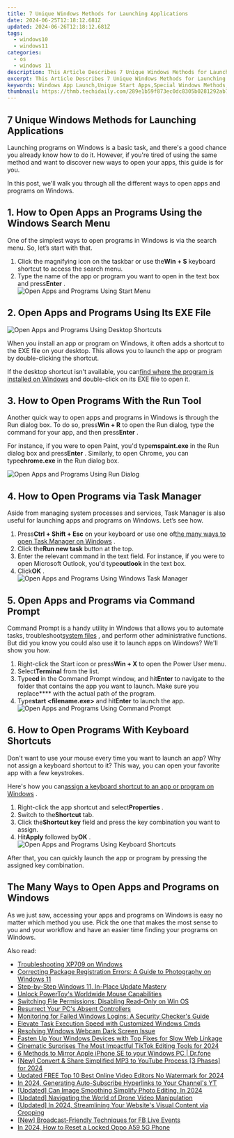 ```yaml
---
title: 7 Unique Windows Methods for Launching Applications
date: 2024-06-25T12:18:12.681Z
updated: 2024-06-26T12:18:12.681Z
tags:
  - windows10
  - windows11
categories:
  - os
  - windows 11
description: This Article Describes 7 Unique Windows Methods for Launching Applications
excerpt: This Article Describes 7 Unique Windows Methods for Launching Applications
keywords: Windows App Launch,Unique Start Apps,Special Windows Methods,Launch Unique Windows,Windows App Initiation,Uncommon Launch Techniques,Windows App Opening Ways
thumbnail: https://thmb.techidaily.com/289e1b59f873ec0dc8305b0281292ab73fb1d9fdd29063def94d2427e3383ad3.jpg
---
```


## 7 Unique Windows Methods for Launching Applications

 Launching programs on Windows is a basic task, and there's a good chance you already know how to do it. However, if you're tired of using the same method and want to discover new ways to open your apps, this guide is for you.

 In this post, we'll walk you through all the different ways to open apps and programs on Windows.

## 1\. How to Open Apps an Programs Using the Windows Search Menu

 One of the simplest ways to open programs in Windows is via the search menu. So, let’s start with that.

1. Click the magnifying icon on the taskbar or use the**Win + S** keyboard shortcut to access the search menu.
2. Type the name of the app or program you want to open in the text box and press**Enter** .  
![Open Apps and Programs Using Start Menu](https://static1.makeuseofimages.com/wordpress/wp-content/uploads/2023/01/open-apps-and-programs-using-start-menu.jpg)

## 2\. Open Apps and Programs Using Its EXE File

![Open Apps and Programs Using Desktop Shortcuts](https://static1.makeuseofimages.com/wordpress/wp-content/uploads/2023/01/open-apps-and-programs-using-desktop-shortcuts.jpg)

 When you install an app or program on Windows, it often adds a shortcut to the EXE file on your desktop. This allows you to launch the app or program by double-clicking the shortcut.

 If the desktop shortcut isn't available, you can[find where the program is installed on Windows](https://www.makeuseof.com/windows-ways-to-find-programs-install-location/) and double-click on its EXE file to open it.

## 3\. How to Open Programs With the Run Tool

 Another quick way to open apps and programs in Windows is through the Run dialog box. To do so, press**Win + R** to open the Run dialog, type the command for your app, and then press**Enter** .

 For instance, if you were to open Paint, you'd type**mspaint.exe** in the Run dialog box and press**Enter** . Similarly, to open Chrome, you can type**chrome.exe** in the Run dialog box.

![Open Apps and Programs Using Run Dialog](https://static1.makeuseofimages.com/wordpress/wp-content/uploads/2023/01/open-apps-and-programs-using-run-dialog.jpg)

## 4\. How to Open Programs via Task Manager

 Aside from managing system processes and services, Task Manager is also useful for launching apps and programs on Windows. Let’s see how.

1. Press**Ctrl + Shift + Esc** on your keyboard or use one of[the many ways to open Task Manager on Windows](https://www.makeuseof.com/ways-to-open-task-manager-windows-10/) .
2. Click the**Run new task** button at the top.
3. Enter the relevant command in the text field. For instance, if you were to open Microsoft Outlook, you'd type**outlook** in the text box.
4. Click**OK** .  
![Open Apps and Programs Using Windows Task Manager](https://static1.makeuseofimages.com/wordpress/wp-content/uploads/2023/01/open-apps-and-programs-using-windows-task-manager.jpg)

## 5\. Open Apps and Programs via Command Prompt

 Command Prompt is a handy utility in Windows that allows you to automate tasks, troubleshoot[system files](https://www.makeuseof.com/windows-system-files-guide/) , and perform other administrative functions. But did you know you could also use it to launch apps on Windows? We'll show you how.

1. Right-click the Start icon or press**Win + X** to open the Power User menu.
2. Select**Terminal** from the list.
3. Type**cd <file path>** in the Command Prompt window, and hit**Enter** to navigate to the folder that contains the app you want to launch. Make sure you replace**<file path>** with the actual path of the program.
4. Type**start <filename.exe>** and hit**Enter** to launch the app.  
![Open Apps and Programs Using Command Prompt](https://static1.makeuseofimages.com/wordpress/wp-content/uploads/2023/01/open-apps-and-programs-using-command-prompt.jpg)

## 6\. How to Open Programs With Keyboard Shortcuts

 Don't want to use your mouse every time you want to launch an app? Why not assign a keyboard shortcut to it? This way, you can open your favorite app with a few keystrokes.

 Here's how you can[assign a keyboard shortcut to an app or program on Windows](https://www.makeuseof.com/windows-keyboard-shortcuts-programs/) .

1. Right-click the app shortcut and select**Properties** .
2. Switch to the**Shortcut** tab.
3. Click the**Shortcut key** field and press the key combination you want to assign.
4. Hit**Apply** followed by**OK** .  
![Open Apps and Programs Using Keyboard Shortcuts](https://static1.makeuseofimages.com/wordpress/wp-content/uploads/2023/01/open-apps-and-programs-using-keyboard-shortcuts.jpg)

 After that, you can quickly launch the app or program by pressing the assigned key combination.

## The Many Ways to Open Apps and Programs on Windows

 As we just saw, accessing your apps and programs on Windows is easy no matter which method you use. Pick the one that makes the most sense to you and your workflow and have an easier time finding your programs on Windows.


<ins class="adsbygoogle"
     style="display:block"
     data-ad-format="autorelaxed"
     data-ad-client="ca-pub-7571918770474297"
     data-ad-slot="1223367746"></ins>



<ins class="adsbygoogle"
     style="display:block"
     data-ad-client="ca-pub-7571918770474297"
     data-ad-slot="8358498916"
     data-ad-format="auto"
     data-full-width-responsive="true"></ins>

<span class="atpl-alsoreadstyle">Also read:</span>
<div><ul>
<li><a href="https://windows11.techidaily.com/troubleshooting-xp709-on-windows/"><u>Troubleshooting XP709 on Windows</u></a></li>
<li><a href="https://windows11.techidaily.com/correcting-package-registration-errors-a-guide-to-photography-on-windows-11/"><u>Correcting Package Registration Errors: A Guide to Photography on Windows 11</u></a></li>
<li><a href="https://windows11.techidaily.com/step-by-step-windows-11-in-place-update-mastery/"><u>Step-by-Step Windows 11, In-Place Update Mastery</u></a></li>
<li><a href="https://windows11.techidaily.com/unlock-powertoys-worldwide-mouse-capabilities/"><u>Unlock PowerToy's Worldwide Mouse Capabilities</u></a></li>
<li><a href="https://windows11.techidaily.com/switching-file-permissions-disabling-read-only-on-win-os/"><u>Switching File Permissions: Disabling Read-Only on Win OS</u></a></li>
<li><a href="https://windows11.techidaily.com/resurrect-your-pcs-absent-controllers/"><u>Resurrect Your PC's Absent Controllers</u></a></li>
<li><a href="https://windows11.techidaily.com/monitoring-for-failed-windows-logins-a-security-checkers-guide/"><u>Monitoring for Failed Windows Logins: A Security Checker's Guide</u></a></li>
<li><a href="https://windows11.techidaily.com/elevate-task-execution-speed-with-customized-windows-cmds/"><u>Elevate Task Execution Speed with Customized Windows Cmds</u></a></li>
<li><a href="https://windows11.techidaily.com/resolving-windows-webcam-dark-screen-issue/"><u>Resolving Windows Webcam Dark Screen Issue</u></a></li>
<li><a href="https://windows11.techidaily.com/fasten-up-your-windows-devices-with-top-fixes-for-slow-web-linkage/"><u>Fasten Up Your Windows Devices with Top Fixes for Slow Web Linkage</u></a></li>
<li><a href="https://tiktok-video-recordings.techidaily.com/cinematic-surprises-the-most-impactful-tiktok-editing-tools-for-2024/"><u>Cinematic Surprises  The Most Impactful TikTok Editing Tools for 2024</u></a></li>
<li><a href="https://screen-mirror.techidaily.com/6-methods-to-mirror-apple-iphone-se-to-your-windows-pc-drfone-by-drfone-ios/"><u>6 Methods to Mirror Apple iPhone SE to your Windows PC | Dr.fone</u></a></li>
<li><a href="https://facebook-record-videos.techidaily.com/new-convert-and-share-simplified-mp3-to-youtube-process-3-phases-for-2024/"><u>[New] Convert & Share  Simplified MP3 to YouTube Process [3 Phases] for 2024</u></a></li>
<li><a href="https://smart-video-creator.techidaily.com/updated-free-top-10-best-online-video-editors-no-watermark-for-2024/"><u>Updated FREE Top 10 Best Online Video Editors No Watermark for 2024</u></a></li>
<li><a href="https://youtube-help.techidaily.com/in-2024-generating-auto-subscribe-hyperlinks-to-your-channels-yt/"><u>In 2024, Generating Auto-Subscribe Hyperlinks to Your Channel's YT</u></a></li>
<li><a href="https://vp-tips.techidaily.com/updated-can-image-smoothing-simplify-photo-editing-in-2024/"><u>[Updated] Can Image Smoothing Simplify Photo Editing, In 2024</u></a></li>
<li><a href="https://extra-approaches.techidaily.com/updated-navigating-the-world-of-drone-video-manipulation/"><u>[Updated] Navigating the World of Drone Video Manipulation</u></a></li>
<li><a href="https://vp-tips.techidaily.com/updated-in-2024-streamlining-your-websites-visual-content-via-cropping/"><u>[Updated] In 2024, Streamlining Your Website's Visual Content via Cropping</u></a></li>
<li><a href="https://facebook-video-content.techidaily.com/new-broadcast-friendly-techniques-for-fb-live-events/"><u>[New] Broadcast-Friendly Techniques for FB Live Events</u></a></li>
<li><a href="https://android-unlock.techidaily.com/in-2024-how-to-reset-a-locked-oppo-a59-5g-phone-by-drfone-android/"><u>In 2024, How to Reset a Locked Oppo A59 5G Phone</u></a></li>
</ul></div>
